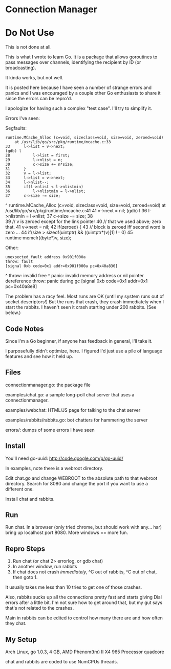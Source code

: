 Connection Manager
==================

Do Not Use
==========
This is not done at all.

This is what I wrote to learn Go. It is a package that allows goroutines
to pass messages over channels, identifying the recipient by ID (or
broadcasting).

It kinda works, but not well.

It is posted here because I have seen a number of strange errors and
panics and I was encouraged by a couple other Go enthusiasts to share it
since the errors can be repro'd.

I apologize for having such a complex "test case". I'll try to simplify
it.

Errors I've seen:

Segfaults:

    runtime.MCache_Alloc (c=void, sizeclass=void, size=void, zeroed=void)
        at /usr/lib/go/src/pkg/runtime/mcache.c:33
    33      l->list = v->next;
    (gdb) l
    28          l->list = first;
    29          l->nlist = n;
    30          c->size += n*size;
    31      }
    32      v = l->list;
    33      l->list = v->next;
    34      l->nlist--;
    35      if(l->nlist < l->nlistmin)
    36          l->nlistmin = l->nlist;
    37      c->size -= size;
^
    runtime.MCache_Alloc (c=void, sizeclass=void, size=void, zeroed=void)
        at /usr/lib/go/src/pkg/runtime/mcache.c:41
    41      v->next = nil;
    (gdb) l
    36          l->nlistmin = l->nlist;
    37      c->size -= size;
    38  
    39      // v is zeroed except for the link pointer
    40      // that we used above; zero that.
    41      v->next = nil;
    42      if(zeroed) {
    43          // block is zeroed iff second word is zero ...
    44          if(size > sizeof(uintptr) && ((uintptr*)v)[1] != 0)
    45              runtime·memclr((byte*)v, size);

Other:

    unexpected fault address 0x901f000a
    throw: fault
    [signal 0xb code=0x1 addr=0x901f000a pc=0x40a830]
^
    throw: invalid free
^
    panic: invalid memory address or nil pointer dereference
    throw: panic during gc
    [signal 0xb code=0x1 addr=0x1 pc=0x40a8e8]

The problem has a racy feel. Most runs are OK (until my system runs out
of socket descriptors!)  But the runs that crash, they crash immediately
when I start the rabbits.  I haven't seen it crash starting under 200
rabbits. (See below.)

Code Notes
----------
Since I'm a Go beginner, if anyone has feedback in general, I'll take
it.

I purposefully didn't optimize, here. I figured I'd just use a pile
of language features and see how it held up.

Files
-----
connectionmanager.go: the package file

examples/chat.go: a sample long-poll chat server that uses a
connectionmanager.

examples/webchat: HTML/JS page for talking to the chat server

examples/rabbits/rabbits.go: bot chatters for hammering the server

errors/: dumps of some errors I have seen


Install
-------
You'll need go-uuid: http://code.google.com/p/go-uuid/

In examples, note there is a webroot directory.

Edit chat.go and change WEBROOT to the absolute path to that webroot
directory. Search for 8080 and change the port if you want to use a
different one.

Install chat and rabbits.

Run
---
Run chat. In a browser (only tried chrome, but should work with any...
har) bring up localhost port 8080. More windows == more fun.


Repro Steps
-----------
1. Run chat (or chat 2> errorlog, or gdb chat)
2. In another window, run rabbits
3. If chat does not crash *immediately*, ^C out of rabbits, ^C out of
chat, then goto 1.

It usually takes me less than 10 tries to get one of those crashes.

Also, rabbits sucks up all the connections pretty fast and starts giving
Dial errors after a little bit. I'm not sure how to get around that, but
my gut says that's not related to the crashes.

Main in rabbits can be edited to control how many there are and how
often they chat.


My Setup
--------
Arch Linux, go 1.0.3, 4 GB, AMD Phenom(tm) II X4 965 Processor quadcore

chat and rabbits are coded to use NumCPUs threads.

